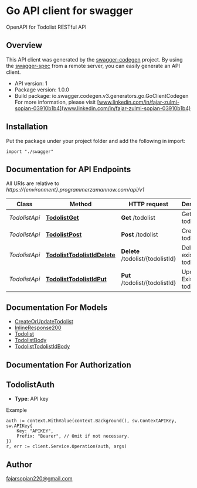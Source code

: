 # Go API client for swagger

OpenAPI for Todolist RESTful API

## Overview
This API client was generated by the [swagger-codegen](https://github.com/swagger-api/swagger-codegen) project.  By using the [swagger-spec](https://github.com/swagger-api/swagger-spec) from a remote server, you can easily generate an API client.

- API version: 1
- Package version: 1.0.0
- Build package: io.swagger.codegen.v3.generators.go.GoClientCodegen
For more information, please visit [www.linkedin.com/in/fajar-zulmi-sopian-03910b1b4](www.linkedin.com/in/fajar-zulmi-sopian-03910b1b4)

## Installation
Put the package under your project folder and add the following in import:
```golang
import "./swagger"
```

## Documentation for API Endpoints

All URIs are relative to *https://{environment}.programmerzamannow.com/api/v1*

Class | Method | HTTP request | Description
------------ | ------------- | ------------- | -------------
*TodolistApi* | [**TodolistGet**](docs/TodolistApi.md#todolistget) | **Get** /todolist | Get all todolist
*TodolistApi* | [**TodolistPost**](docs/TodolistApi.md#todolistpost) | **Post** /todolist | Create new todolist
*TodolistApi* | [**TodolistTodolistIdDelete**](docs/TodolistApi.md#todolisttodolistiddelete) | **Delete** /todolist/{todolistId} | Delete existing todolist
*TodolistApi* | [**TodolistTodolistIdPut**](docs/TodolistApi.md#todolisttodolistidput) | **Put** /todolist/{todolistId} | Update Existing todolist

## Documentation For Models

 - [CreateOrUpdateTodolist](docs/CreateOrUpdateTodolist.md)
 - [InlineResponse200](docs/InlineResponse200.md)
 - [Todolist](docs/Todolist.md)
 - [TodolistBody](docs/TodolistBody.md)
 - [TodolistTodolistIdBody](docs/TodolistTodolistIdBody.md)

## Documentation For Authorization

## TodolistAuth
- **Type**: API key 

Example
```golang
auth := context.WithValue(context.Background(), sw.ContextAPIKey, sw.APIKey{
	Key: "APIKEY",
	Prefix: "Bearer", // Omit if not necessary.
})
r, err := client.Service.Operation(auth, args)
```

## Author

fajarsopian220@gmail.com
